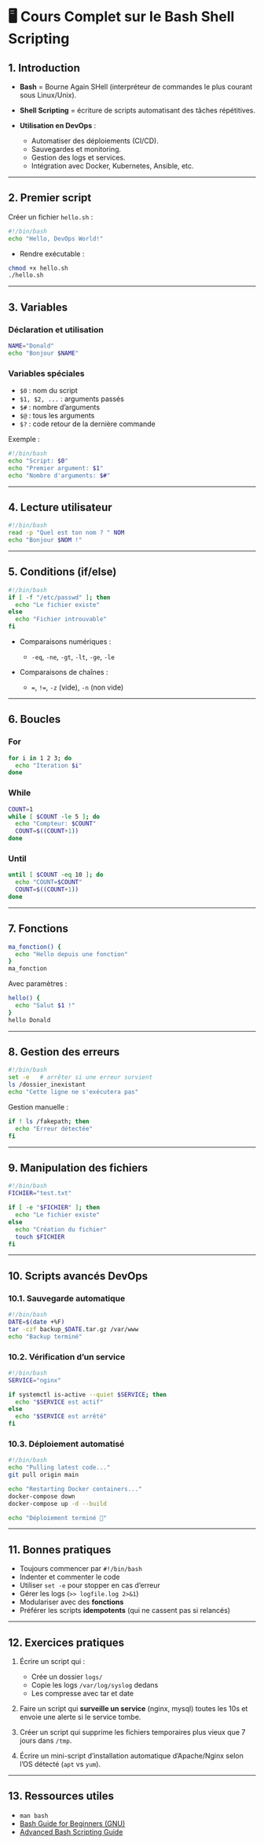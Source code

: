 
# 🖥️ Cours Complet sur le **Bash Shell Scripting**


## 1. Introduction

* **Bash** = Bourne Again SHell (interpréteur de commandes le plus courant sous Linux/Unix).
* **Shell Scripting** = écriture de scripts automatisant des tâches répétitives.
* **Utilisation en DevOps** :

  * Automatiser des déploiements (CI/CD).
  * Sauvegardes et monitoring.
  * Gestion des logs et services.
  * Intégration avec Docker, Kubernetes, Ansible, etc.

---

## 2. Premier script

Créer un fichier `hello.sh` :

```bash
#!/bin/bash
echo "Hello, DevOps World!"
```

* Rendre exécutable :

```bash
chmod +x hello.sh
./hello.sh
```

---

## 3. Variables

### Déclaration et utilisation

```bash
NAME="Donald"
echo "Bonjour $NAME"
```

### Variables spéciales

* `$0` : nom du script
* `$1, $2, ...` : arguments passés
* `$#` : nombre d’arguments
* `$@` : tous les arguments
* `$?` : code retour de la dernière commande

Exemple :

```bash
#!/bin/bash
echo "Script: $0"
echo "Premier argument: $1"
echo "Nombre d'arguments: $#"
```

---

## 4. Lecture utilisateur

```bash
#!/bin/bash
read -p "Quel est ton nom ? " NOM
echo "Bonjour $NOM !"
```

---

## 5. Conditions (if/else)

```bash
#!/bin/bash
if [ -f "/etc/passwd" ]; then
  echo "Le fichier existe"
else
  echo "Fichier introuvable"
fi
```

* Comparaisons numériques :

  * `-eq`, `-ne`, `-gt`, `-lt`, `-ge`, `-le`
* Comparaisons de chaînes :

  * `=`, `!=`, `-z` (vide), `-n` (non vide)

---

## 6. Boucles

### For

```bash
for i in 1 2 3; do
  echo "Iteration $i"
done
```

### While

```bash
COUNT=1
while [ $COUNT -le 5 ]; do
  echo "Compteur: $COUNT"
  COUNT=$((COUNT+1))
done
```

### Until

```bash
until [ $COUNT -eq 10 ]; do
  echo "COUNT=$COUNT"
  COUNT=$((COUNT+1))
done
```

---

## 7. Fonctions

```bash
ma_fonction() {
  echo "Hello depuis une fonction"
}
ma_fonction
```

Avec paramètres :

```bash
hello() {
  echo "Salut $1 !"
}
hello Donald
```

---

## 8. Gestion des erreurs

```bash
#!/bin/bash
set -e   # arrêter si une erreur survient
ls /dossier_inexistant
echo "Cette ligne ne s'exécutera pas"
```

Gestion manuelle :

```bash
if ! ls /fakepath; then
  echo "Erreur détectée"
fi
```

---

## 9. Manipulation des fichiers

```bash
#!/bin/bash
FICHIER="test.txt"

if [ -e "$FICHIER" ]; then
  echo "Le fichier existe"
else
  echo "Création du fichier"
  touch $FICHIER
fi
```

---

## 10. Scripts avancés DevOps

### 10.1. Sauvegarde automatique

```bash
#!/bin/bash
DATE=$(date +%F)
tar -czf backup_$DATE.tar.gz /var/www
echo "Backup terminé"
```

### 10.2. Vérification d’un service

```bash
#!/bin/bash
SERVICE="nginx"

if systemctl is-active --quiet $SERVICE; then
  echo "$SERVICE est actif"
else
  echo "$SERVICE est arrêté"
fi
```

### 10.3. Déploiement automatisé

```bash
#!/bin/bash
echo "Pulling latest code..."
git pull origin main

echo "Restarting Docker containers..."
docker-compose down
docker-compose up -d --build

echo "Déploiement terminé 🚀"
```

---

## 11. Bonnes pratiques

* Toujours commencer par `#!/bin/bash`
* Indenter et commenter le code
* Utiliser `set -e` pour stopper en cas d’erreur
* Gérer les logs (`>> logfile.log 2>&1`)
* Modulariser avec des **fonctions**
* Préférer les scripts **idempotents** (qui ne cassent pas si relancés)

---

## 12. Exercices pratiques

1. Écrire un script qui :

   * Crée un dossier `logs/`
   * Copie les logs `/var/log/syslog` dedans
   * Les compresse avec tar et date
2. Faire un script qui **surveille un service** (nginx, mysql) toutes les 10s et envoie une alerte si le service tombe.
3. Créer un script qui supprime les fichiers temporaires plus vieux que 7 jours dans `/tmp`.
4. Écrire un mini-script d’installation automatique d’Apache/Nginx selon l’OS détecté (`apt` vs `yum`).

---

## 13. Ressources utiles

* `man bash`
* [Bash Guide for Beginners (GNU)](https://tldp.org/LDP/Bash-Beginners-Guide/html/)
* [Advanced Bash Scripting Guide](https://tldp.org/LDP/abs/html/)


